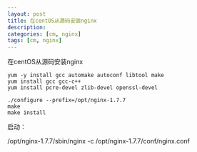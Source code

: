 ```yaml
---
layout: post
title: 在centOS从源码安装nginx
description: 
categories: [cm, nginx]
tags: [cm, nginx]
---
```


在centOS从源码安装nginx

```
yum -y install gcc automake autoconf libtool make
yum install gcc gcc-c++
yum install pcre-devel zlib-devel openssl-devel

./configure --prefix=/opt/nginx-1.7.7
make
make install
```

启动：

/opt/nginx-1.7.7/sbin/nginx -c /opt/nginx-1.7.7/conf/nginx.conf